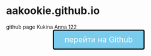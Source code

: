 # aakookie.github.io
github page Kukina Anna 122
<style>
.cwd{text-align:center;}
.cwda{cursor:pointer;font-size:21px;text-decoration:none;padding:12px 29px;color:#ffffff;background-color:#7accee;border-radius:5px;border:3px solid #000000;}
.cwda:hover{background-color:#05eb80;color:#fdf5ff;}
</style>
<p class="cwd"><a href="https://github.com/Aakookie" class="cwda" title="перейти на Github">перейти на Github</a></p>
